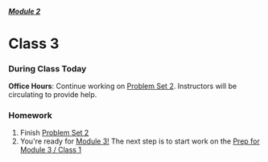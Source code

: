 ##### [Module 2](../../)

# Class 3

### During Class Today

**Office Hours**: Continue working on [Problem Set 2](http://cdn.cs50.net/2015/fall/psets/2/pset2/pset2.html#getting_ready). Instructors will be circulating to provide help.

### Homework
1. Finish [Problem Set 2](http://cdn.cs50.net/2015/fall/psets/2/pset2/pset2.html#getting_ready)
2. You're ready for [Module 3!](../../../module3) The next step is to start work on the [Prep for Module 3 / Class 1](../../../module3/materials/class1-prep)
